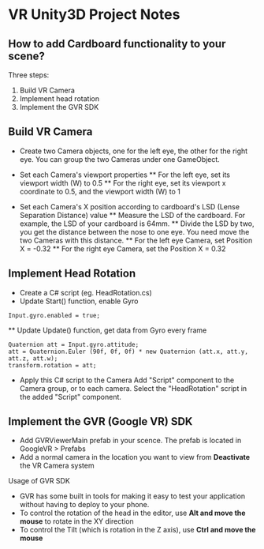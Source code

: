 # VR Unity3D Project Notes

## How to add Cardboard functionality to your scene?

Three steps:
1. Build VR Camera
2. Implement head rotation
3. Implement the GVR SDK

## Build VR Camera

* Create two Camera objects, one for the left eye, the other for the right eye. You can group the two Cameras under one GameObject.

* Set each Camera's viewport properties
** For the left eye, set its viewport width (W) to 0.5
** For the right eye, set its viewport x coordinate to 0.5, and the viewport width (W) to 1

* Set each Camera's X position according to cardboard's LSD (Lense Separation Distance) value
** Measure the LSD of the cardboard. For example, the LSD of your cardboard is 64mm.
** Divide the LSD by two, you get the distance between the nose to one eye. You need move the two Cameras with this distance.
** For the left eye Camera, set Position X = -0.32
** For the right eye Camera, set the Position X = 0.32

## Implement Head Rotation

* Create a C# script (eg. HeadRotation.cs)
* Update Start() function, enable Gyro

```
Input.gyro.enabled = true;
```
** Update Update() function, get data from Gyro every frame

```
Quaternion att = Input.gyro.attitude;
att = Quaternion.Euler (90f, 0f, 0f) * new Quaternion (att.x, att.y, att.z, att.w);
transform.rotation = att;
```

* Apply this C# script to the Camera
Add "Script" component to the Camera group, or to each camera. Select the "HeadRotation" script in the added "Script" component.

## Implement the GVR (Google VR) SDK

* Add GVRViewerMain prefab in your scence. The prefab is located in GoogleVR > Prefabs
* Add a normal camera in the location you want to view from **Deactivate** the VR Camera system

Usage of GVR SDK
* GVR has some built in tools for making it easy to test your application without having to deploy to your phone.
* To control the rotation of the head in the editor, use **Alt and move the mouse** to rotate in the XY direction
* To control the Tilt (which is rotation in the Z axis), use **Ctrl and move the mouse**

